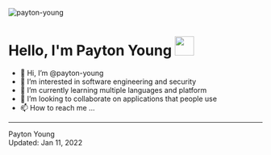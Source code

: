 <p align="left"> <img src="https://komarev.com/ghpvc/?username=payton-young&label=Profile%20views&color=red&style=plastic" alt="payton-young" /> </p>
<h1>Hello, I'm Payton Young <img src="https://github.com/TheDudeThatCode/TheDudeThatCode/blob/master/Assets/Hi.gif" width="38px"> </h1>

- 👋 Hi, I’m @payton-young
- 👀 I’m interested in software engineering and security
- 🌱 I’m currently learning multiple languages and platform
- 💞️ I’m looking to collaborate on applications that people use
- 📫 How to reach me ...

<!---
<h3 align="center">Languages and Tools:</h3>
<p>
<a href="webstie to reference tool" target="_blank" rel="noreferror"> <img src = "assets/thisimage.png" alt="altname" width="50" height="50" /> </a?

</p>

<p align='left'>
  <img align="center" src="https://github-readme-stats.vercel.app/api/top-langs?username=payton-young&show_icons=true&title_color=fff&icon_color=79ff97&text_color=efefef&bg_color=24292e" alt="payton-young" />
</p>




--->



<!---
payton-young/payton-young is a ✨ special ✨ repository because its `README.md` (this file) appears on your GitHub profile.
You can click the Preview link to take a look at your changes.
--->
-----

Payton Young <br>
Updated: Jan 11, 2022
